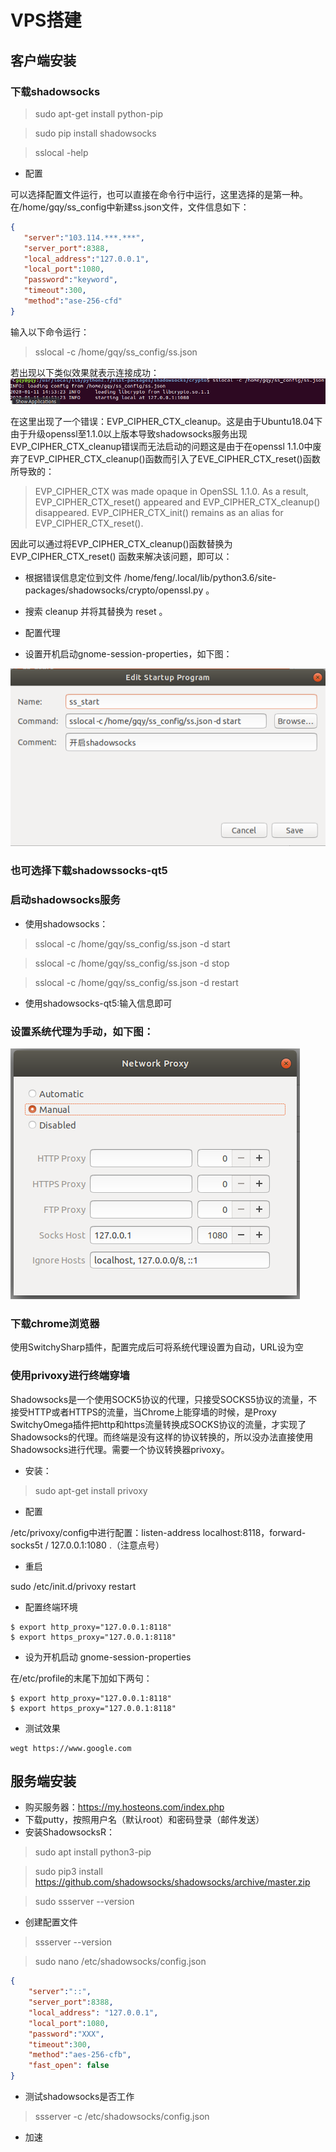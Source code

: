 # VPS搭建
## 客户端安装
### 下载shadowsocks

> sudo apt-get install python-pip

> sudo pip install shadowsocks

> sslocal -help
* 配置
 
 可以选择配置文件运行，也可以直接在命令行中运行，这里选择的是第一种。在/home/gqy/ss_config中新建ss.json文件，文件信息如下：
 ```json
 {
	"server":"103.114.***.***",
	"server_port":8388,
	"local_address":"127.0.0.1",
	"local_port":1080,
	"password":"keyword",
	"timeout":300,
	"method":"ase-256-cfd"
}
 ```
 输入以下命令运行：
 > sslocal -c /home/gqy/ss_config/ss.json
 
 若出现以下类似效果就表示连接成功：
 ![image1](https://github.com/GongQianyun2018/web-note/blob/master/img/day2_VPS_1.png)

在这里出现了一个错误：EVP_CIPHER_CTX_cleanup。这是由于Ubuntu18.04下由于升级openssl至1.1.0以上版本导致shadowsocks服务出现EVP_CIPHER_CTX_cleanup错误而无法启动的问题这是由于在openssl 1.1.0中废弃了EVP_CIPHER_CTX_cleanup()函数而引入了EVE_CIPHER_CTX_reset()函数所导致的：
> EVP_CIPHER_CTX was made opaque in OpenSSL 1.1.0. As a result, EVP_CIPHER_CTX_reset() appeared and EVP_CIPHER_CTX_cleanup() disappeared. EVP_CIPHER_CTX_init() remains as an alias for EVP_CIPHER_CTX_reset().

因此可以通过将EVP_CIPHER_CTX_cleanup()函数替换为EVP_CIPHER_CTX_reset() 函数来解决该问题，即可以：
  * 根据错误信息定位到文件 /home/feng/.local/lib/python3.6/site-packages/shadowsocks/crypto/openssl.py 。
  * 搜索 cleanup 并将其替换为 reset 。

* 配置代理 
* 设置开机启动gnome-session-properties，如下图：

 ![image2](https://github.com/GongQianyun2018/web-note/blob/master/img/day_2_VPS_2.png)
 
### 也可选择下载shadowssocks-qt5

### 启动shadowsocks服务
* 使用shadowsocks：

> sslocal -c /home/gqy/ss_config/ss.json -d start

> sslocal -c /home/gqy/ss_config/ss.json -d stop

> sslocal -c /home/gqy/ss_config/ss.json -d restart

* 使用shadowsocks-qt5:输入信息即可
### 设置系统代理为手动，如下图：

 ![image3](https://github.com/GongQianyun2018/web-note/blob/master/img/day_2_VPS_3.png)

### 下载chrome浏览器

使用SwitchySharp插件，配置完成后可将系统代理设置为自动，URL设为空

### 使用privoxy进行终端穿墙

Shadowsocks是一个使用SOCK5协议的代理，只接受SOCKS5协议的流量，不接受HTTP或者HTTPS的流量，当Chrome上能穿墙的时候，是Proxy SwitchyOmega插件把http和https流量转换成SOCKS协议的流量，才实现了Shadowsocks的代理。而终端是没有这样的协议转换的，所以没办法直接使用Shadowsocks进行代理。需要一个协议转换器privoxy。

* 安装：

> sudo apt-get install privoxy

* 配置

/etc/privoxy/config中进行配置：listen-address localhost:8118，forward-socks5t / 127.0.0.1:1080 .（注意点号）

* 重启

sudo /etc/init.d/privoxy restart

* 配置终端环境

```
$ export http_proxy="127.0.0.1:8118"
$ export https_proxy="127.0.0.1:8118"
```

* 设为开机启动
gnome-session-properties

在/etc/profile的末尾下加如下两句：
```
$ export http_proxy="127.0.0.1:8118"
$ export https_proxy="127.0.0.1:8118"
```

* 测试效果
```
wegt https://www.google.com
```



## 服务端安装

* 购买服务器：https://my.hosteons.com/index.php
* 下载putty，按照用户名（默认root）和密码登录（邮件发送）
* 安装ShadowsocksR：
> sudo apt install python3-pip

> sudo pip3 install https://github.com/shadowsocks/shadowsocks/archive/master.zip

> sudo ssserver --version
* 创建配置文件
> ssserver --version

> sudo nano /etc/shadowsocks/config.json
```json
{
    "server":"::",
    "server_port":8388,
    "local_address": "127.0.0.1",
    "local_port":1080,
    "password":"XXX",
    "timeout":300,
    "method":"aes-256-cfb",
    "fast_open": false
}
```
* 测试shadowsocks是否工作
> ssserver -c /etc/shadowsocks/config.json

* 加速





